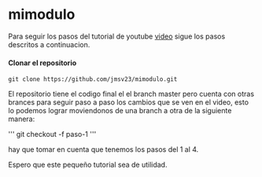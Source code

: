 mimodulo
======

Para seguir los pasos del tutorial de youtube [video](https://www.youtube.com/watch?v=27asTUkoO_Y) sigue los pasos descritos a continuacion.

#### Clonar el repositorio

```
git clone https://github.com/jmsv23/mimodulo.git
```

El repositorio tiene el codigo final el el branch master pero cuenta con otras brances para seguir paso a paso los cambios que se ven en el video, esto lo podemos lograr moviendonos de una branch a otra de la siguiente manera:

'''
git checkout -f paso-1
'''

hay que tomar en cuenta que tenemos los pasos del 1 al 4.

Espero que este pequeño tutorial sea de utilidad.